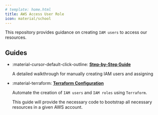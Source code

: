 ```yaml
---
# template: home.html
title: AWS Access User Role
icon: material/school
---
```


This repository provides guidance on creating `IAM users` to access our resources.

## Guides

<div class="grid cards" markdown>

-   :material-cursor-default-click-outline: [**Step-by-Step Guide**](step-by-step/index.md)

    A detailed walkthrough for manually creating IAM users and assigning

-   :material-terraform: [**Terraform Configuration**](terraform/index.md)

    Automate the creation of `IAM users` and `IAM roles` using `Terraform`.

    This guide will provide the necessary code to bootstrap all necessary resources in a given AWS account.

</div>
